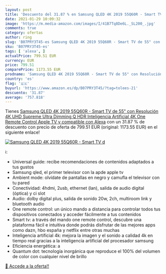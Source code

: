 ```yaml
---
layout: post
title: 'Descuento del 31.87 % en Samsung QLED 4K 2019 55Q60R - Smart TV d'
date: 2021-01-29 10:09:32
image: 'https://m.media-amazon.com/images/I/41B7Tq8De6L._SL200_.jpg'
comments: true
category: ofertas
author: ring
slug: 'B07PRY3T45-es Samsung QLED 4K 2019 55Q60R - Smart TV de 55" con...'
sku: 'B07PRY3T45-es'
tags: [ 'alexa', ]
actualPrice: 799.51 EUR
currency: EUR
price: 799.51
comparePrice: 1173.55 EUR
prodname: 'Samsung QLED 4K 2019 55Q60R - Smart TV de 55" con Resolución 4K UHD  Supreme Ultra Dimming  Q HDR  Inteligencia Artificial 4K  One Remote Control  Apple TV y compatible con Alexa'
country: 'es'
flag: '🇪🇸'
buyurl: 'https://www.amazon.es/dp/B07PRY3T45/?tag=tolees-21'
descuento: '31.87'
average: '757.818'
---
```


Tienes [Samsung QLED 4K 2019 55Q60R - Smart TV de 55" con Resolución 4K UHD  Supreme Ultra Dimming  Q HDR  Inteligencia Artificial 4K  One Remote Control  Apple TV y compatible con Alexa](https://www.amazon.es/dp/B07PRY3T45/?tag=tolees-21) con un 31.87 % de descuento con precio de oferta de 799.51 EUR (original: 1173.55 EUR) en el siguiente enlace!

[![Samsung QLED 4K 2019 55Q60R - Smart TV d](https://m.media-amazon.com/images/I/41B7Tq8De6L._SL200_.jpg)](https://www.amazon.es/dp/B07PRY3T45/?tag=tolees-21)

ℹ️:

- Universal guide: recibe recomendaciones de contenidos adaptados a tus gustos
- Samsung qled, el primer televisor con la apde apple tv
- Ambient mode: olvídate de pantallas en negro y camufla el televisor con tu pared
- Conectividad: 4hdmi, 2usb, ethernet (lan), salida de audio digital (óptica) y ci slot
- Audio: dolby digital plus, salida de sonido 20w, 2ch, multiroom link y bluetooth audio
- One remote control: un único mando a distancia para controlar todos tus dispositivos conectados y acceder fácilmente a tus contenidos
- Smart tv: a través del mando one remote control, descubre una plataforma fácil e intuitiva donde podrás disfrutar de las mejores apps como dazn, hbo españa y netflix entre otras muchas
- Inteligencia artificial 4k: mejora la imagen y el sonido a calidad 4k en tiempo real gracias a la inteligencia artificial del procesador samsung
- Eficiencia energética: a
- Quantum dot: tecnología inorgánica que reproduce el 100% del volumen de color con cualquier nivel de brillo

[🛒 Accede a la oferta!!](https://www.amazon.es/dp/B07PRY3T45/?tag=tolees-21)
